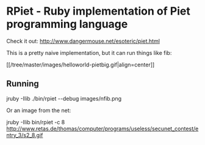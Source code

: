 # RPiet - Ruby implementation of Piet programming language

Check it out: http://www.dangermouse.net/esoteric/piet.html

This is a pretty naive implementation, but it can run things like fib:

[[/tree/master/images/helloworld-pietbig.gif|align=center]]

## Running

jruby -Ilib ./bin/rpiet --debug images/nfib.png

Or an image from the net:

jruby -Ilib bin/rpiet -c 8 http://www.retas.de/thomas/computer/programs/useless/secunet_contest/entry_3/s2_8.gif
